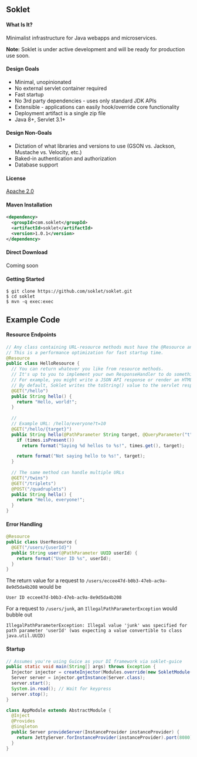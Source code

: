 ## Soklet

#### What Is It?

Minimalist infrastructure for Java webapps and microservices.

**Note:** Soklet is under active development and will be ready for production use soon.

#### Design Goals

* Minimal, unopinionated
* No external servlet container required
* Fast startup
* No 3rd party dependencies - uses only standard JDK APIs
* Extensible - applications can easily hook/override core functionality
* Deployment artifact is a single zip file
* Java 8+, Servlet 3.1+

#### Design Non-Goals

* Dictation of what libraries and versions to use (GSON vs. Jackson, Mustache vs. Velocity, etc.)
* Baked-in authentication and authorization
* Database support

#### License

[Apache 2.0](https://www.apache.org/licenses/LICENSE-2.0)

#### Maven Installation

```xml
<dependency>
  <groupId>com.soklet</groupId>
  <artifactId>soklet</artifactId>
  <version>1.0.1</version>
</dependency>
```

#### Direct Download

Coming soon
<!-- [https://www.soklet.com/releases/soklet-1.0.1.jar](https://www.soklet.com/releases/soklet-1.0.1.jar) -->

#### Getting Started

```
$ git clone https://github.com/soklet/soklet.git
$ cd soklet
$ mvn -q exec:exec
```

## Example Code

#### Resource Endpoints

```java
// Any class containing URL-resource methods must have the @Resource annotation applied.
// This is a performance optimization for fast startup time.
@Resource
public class HelloResource {
  // You can return whatever you like from resource methods.
  // It's up to you to implement your own ResponseHandler to do something meaningful with the value.
  // For example, you might write a JSON API response or render an HTML template.
  // By default, Soklet writes the toString() value to the servlet response (or 204 for voids).
  @GET("/hello")
  public String hello() {
    return "Hello, world!";
  }
  
  // 
  // Example URL: /hello/everyone?t=10
  @GET("/hello/{target}")
  public String hello(@PathParameter String target, @QueryParameter("t") Optional<Integer> times) {
    if (times.isPresent())
      return format("Saying %d hellos to %s!", times.get(), target);

    return format("Not saying hello to %s!", target);
  }
  
  // The same method can handle multiple URLs
  @GET("/twins")
  @GET("/triplets")
  @POST("/quadruplets")
  public String hello() {
    return "Hello, everyone!";
  }  
}
```

#### Error Handling

```java
@Resource
public class UserResource {
  @GET("/users/{userId}")
  public String user(@PathParameter UUID userId) {
    return format("User ID %s", userId);
  }
}
```

The return value for a request to `/users/eccee47d-b0b3-47eb-ac9a-8e9d5da4b208` would be

    User ID eccee47d-b0b3-47eb-ac9a-8e9d5da4b208

For a request to `/users/junk`, an `IllegalPathParameterException` would bubble out

    IllegalPathParameterException: Illegal value 'junk' was specified for path parameter 'userId' (was expecting a value convertible to class java.util.UUID)

#### Startup

```java
// Assumes you're using Guice as your DI framework via soklet-guice
public static void main(String[] args) throws Exception {
  Injector injector = createInjector(Modules.override(new SokletModule()).with(new AppModule()));
  Server server = injector.getInstance(Server.class);
  server.start();
  System.in.read(); // Wait for keypress
  server.stop();
}

class AppModule extends AbstractModule {
  @Inject
  @Provides
  @Singleton
  public Server provideServer(InstanceProvider instanceProvider) {
    return JettyServer.forInstanceProvider(instanceProvider).port(8080).build();
  }
}
```